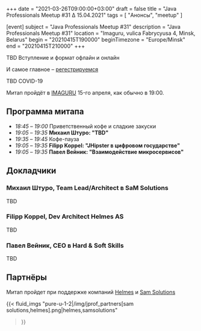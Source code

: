 +++
date = "2021-03-26T09:00:00+03:00"
draft = false
title = "Java Professionals Meetup #31 ∆ 15.04.2021"
tags = [
    "Анонсы", "meetup"
]

[event]
subject = "Java Professionals Meetup #31"
description = "Java Professionals Meetup #31"
location = "Imaguru, vulica Fabrycyusa 4, Minsk, Belarus"
begin = "20210415T190000"
beginTimezone = "Europe/Minsk"
end = "20210415T210000"
+++

TBD Вступление и формат офлайн и онлайн

И самое главное – [регестрируемся](https://forms.gle/qrPYiiTTAFJeXeBw9)

<!--more-->

TBD COVID-19

Митап пройдёт в [IMAGURU](https://imaguru.by/) 15-го апреля, как обычно в 19:00.

## Программа митапа
* _18:45_ – _19:00_ Приветственный кофе и сладкие закуски
* _19:05_ – _19:35_ **Михаил Штуро: "TBD"**
* _19:35_ – _19:45_ Кофе-пауза
* _19:05_ – _19:35_ **Filipp Koppel: "JHipster в цифровом государстве"**
* _19:05_ – _19:35_ **Павел Вейник: "Взаимодействие микросервисов"**

## Докладчики

### Михаил Штуро, Team Lead/Architect в SaM Solutions

TBD

### Filipp Koppel, Dev Architect Helmes AS

TBD

### Павел Вейник, CEO в Hard & Soft Skills

TBD

## Партнёры

Митап пройдет при поддержке компаний [Helmes](helmes.com) и [Sam Solutions](https://sam-solutions.by/)

{{< fluid_imgs
  "pure-u-1-2|/img/jprof_partners[sam solutions,helmes].png|helmes,samsolutions"
>}}
